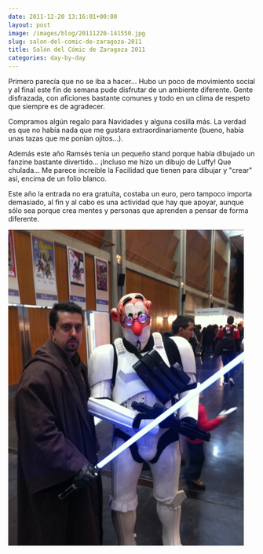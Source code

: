```yaml
---
date: 2011-12-20 13:16:01+00:00
layout: post
image: /images/blog/20111220-141550.jpg
slug: salon-del-comic-de-zaragoza-2011
title: Salón del Cómic de Zaragoza 2011
categories: day-by-day
---
```


Primero parecía que no se iba a hacer... Hubo un poco de movimiento social y al final este fin de semana pude disfrutar de un ambiente diferente. Gente disfrazada, con aficiones bastante comunes y todo en un clima de respeto que siempre es de agradecer.

Compramos algún regalo para Navidades y alguna cosilla más. La verdad es que no había nada que me gustara extraordinariamente (bueno, había unas tazas que me ponían ojitos...).

Además este año Ramsés tenia un pequeño stand porque había dibujado un fanzine bastante divertido... ¡Incluso me hizo un dibujo de Luffy! Que chulada... Me parece increíble la
Facilidad que tienen para dibujar y "crear" así, encima de un folio blanco.

Este año la entrada no era gratuita, costaba un euro, pero tampoco importa demasiado, al fin y al cabo es una actividad que hay que apoyar, aunque sólo sea porque crea mentes y personas que aprenden a pensar de forma diferente.

[![20111220-141550.jpg](/images/blog/20111220-141550.jpg)](/images/blog/20111220-141550.jpg)
